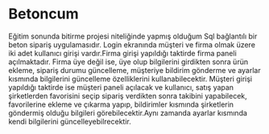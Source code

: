 # Betoncum
Eğitim sonunda bitirme projesi niteliğinde yapmış olduğum Sql bağlantılı bir beton sipariş uygulamasıdır.
Login ekranında müşteri ve firma olmak üzere iki adet kullanıcı girişi vardır.Firma girişi yapıldığı taktirde firma paneli açılmaktadır. Firma üye değil ise,
üye olup bilgilerini girdikten sonra ürün ekleme, sipariş durumu güncelleme, müşteriye bildirim gönderme ve ayarlar kısmında bilgilerini güncelleme özelliklerini kullanabilecektir.
Müşteri girişi yapıldığı taktirde ise müşteri paneli açılacak ve kullanıcı, satış yapan şirketlerden favorisini seçip sipariş verdikten sonra takibini yapabilecek,
favorilerine ekleme ve çıkarma yapıp, bildirimler kısmında şirketlerin göndermiş olduğu bilgileri görebilecektir.Aynı zamanda ayarlar kısmında kendi bilgilerini 
güncelleyebilrecektir.
